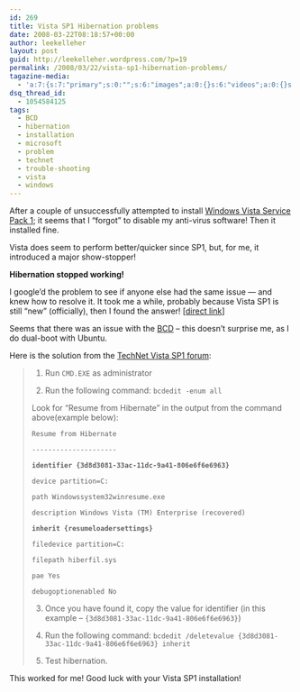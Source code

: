 ```yaml
---
id: 269
title: Vista SP1 Hibernation problems
date: 2008-03-22T08:18:57+00:00
author: leekelleher
layout: post
guid: http://leekelleher.wordpress.com/?p=19
permalink: /2008/03/22/vista-sp1-hibernation-problems/
tagazine-media:
  - 'a:7:{s:7:"primary";s:0:"";s:6:"images";a:0:{}s:6:"videos";a:0:{}s:11:"image_count";s:1:"0";s:6:"author";s:5:"51466";s:7:"blog_id";s:7:"2580820";s:9:"mod_stamp";s:19:"2008-03-22 08:18:57";}'
dsq_thread_id:
  - 1054584125
tags:
  - BCD
  - hibernation
  - installation
  - microsoft
  - problem
  - technet
  - trouble-shooting
  - vista
  - windows
---
```

After a couple of unsuccessfully attempted to install [Windows Vista Service Pack 1](http://technet.microsoft.com/en-us/windowsvista/bb738089.aspx); it seems that I &#8220;forgot&#8221; to disable my anti-virus software! Then it installed fine.

Vista does seem to perform better/quicker since SP1, but, for me, it introduced a major show-stopper!

**Hibernation stopped working!**

I google&#8217;d the problem to see if anyone else had the same issue &#8212; and knew how to resolve it. It took me a while, probably because Vista SP1 is still &#8220;new&#8221; (officially), then I found the answer! [[direct link](http://forums.microsoft.com/TechNet/ShowPost.aspx?PostID=2897541&SiteID=17)]

Seems that there was an issue with the [BCD](http://en.wikipedia.org/wiki/Boot_Configuration_Data) &#8211; this doesn&#8217;t surprise me, as I do dual-boot with Ubuntu.

Here is the solution from the [TechNet Vista SP1 forum](http://forums.microsoft.com/TechNet/ShowPost.aspx?PostID=2897541&SiteID=17):

> 1. Run `CMD.EXE` as administrator
> 
> 2. Run the following command: `bcdedit -enum all`
> 
> Look for &#8220;Resume from Hibernate&#8221; in the output from the command above(example below):
> 
> `Resume from Hibernate`
> 
> `---------------------`
> 
> **`identifier {3d8d3081-33ac-11dc-9a41-806e6f6e6963}`**
> 
> `device partition=C:`
> 
> `path Windowssystem32winresume.exe`
> 
> `description Windows Vista (TM) Enterprise (recovered)`
> 
> **`inherit {resumeloadersettings}`**
> 
> `filedevice partition=C:`
> 
> `filepath hiberfil.sys`
> 
> `pae Yes`
> 
> `debugoptionenabled No`
> 
> 3. Once you have found it, copy the value for identifier (in this example &#8211; `{3d8d3081-33ac-11dc-9a41-806e6f6e6963}`)
> 
> 4. Run the following command: `bcdedit /deletevalue {3d8d3081-33ac-11dc-9a41-806e6f6e6963} inherit`
> 
> 5. Test hibernation.

This worked for me! Good luck with your Vista SP1 installation!